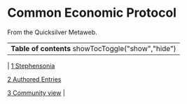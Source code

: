 
# Common Economic Protocol

From the Quicksilver Metaweb.



|  |
| --- |
| **Table of contents** showTocToggle("show","hide") |
| 
[1 Stephensonia](/) 


[2 Authored Entries](/)


[3 Community view](/) 
 |
